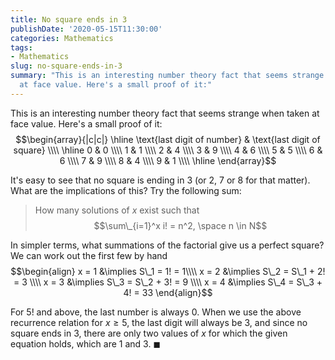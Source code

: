 ```yaml
---
title: No square ends in 3
publishDate: '2020-05-15T11:30:00'
categories: Mathematics
tags:
- Mathematics
slug: no-square-ends-in-3
summary: "This is an interesting number theory fact that seems strange when taken
  at face value. Here's a small proof of it:"
---
```


This is an interesting number theory fact that seems strange when taken at face value. Here's a small proof of it:
$$\begin{array}{|c|c|}
\hline
\text{last digit of number} & \text{last digit of square} \\\\
\hline
0 & 0 \\\\
1 & 1 \\\\
2 & 4 \\\\
3 & 9 \\\\
4 & 6 \\\\
5 & 5 \\\\
6 & 6 \\\\
7 & 9 \\\\
8 & 4 \\\\
9 & 1 \\\\
\hline
\end{array}$$

It's easy to see that no square is ending in 3 (or 2, 7 or 8 for that matter). What are the implications of this? Try the following sum:

> How many solutions of $x$ exist such that $$\sum\_{i=1}^x i! = n^2, \space n \in N$$

In simpler terms, what summations of the factorial give us a perfect square? We can work out the first few by hand
$$\begin{align}
x = 1 &\implies S\_1 = 1! = 1\\\\
x = 2 &\implies S\_2 = S\_1 + 2! = 3 \\\\
x = 3 &\implies S\_3 = S\_2 + 3! = 9 \\\\
x = 4 &\implies S\_4 = S\_3 + 4! = 33
\end{align}$$

For $5!$ and above, the last number is always 0. When we use the above recurrence relation for $x \ge 5$, the last digit will always be 3, and since no square ends in 3, there are only two values of $x$ for which the given equation holds, which are $1$ and $3$.  $\blacksquare$
